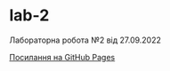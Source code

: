 # lab-2
Лабораторна робота №2 від 27.09.2022

<a href="https://yavorskui.github.io/lab-2/imeg.html">Посилання на GitHub Pages</a>
